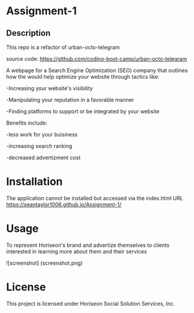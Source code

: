 # Assignment-1

## Description
This repo is a refactor of urban-octo-telegram

source code: https://github.com/coding-boot-camp/urban-octo-telegram

A webpage for a Search Engine Optimization (SEO) company that outlines how the would help optimize your website through tactics like:

-Increasing your website's visibility

-Manipulating your reputation in a favorable manner

-Finding platforms to support or be integrated by your website

Benefits include:

-less work for your buisiness

-increasing search ranking

-decreased advertizment cost

# Installation

The application cannot be installed but accessed via the index.html URL https://seantaylor1006.github.io/Assignment-1/

# Usage

To represent Horiseon's brand and advertize themselves to clients interested in learning more about them and their services

![screenshot] (screenshot.png)
<!--adding screenshot to the ReadMe, found this specific method on stackoverflow-->
# License

This project is licensed under Horiseon Social Solution Services, Inc.
